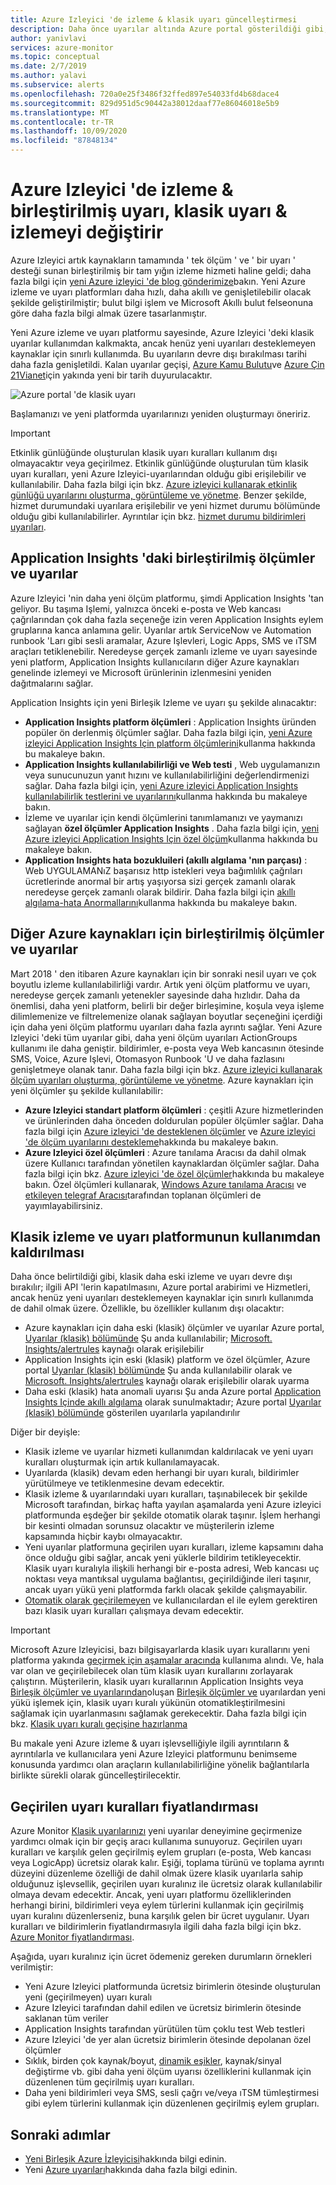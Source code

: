 ```yaml
---
title: Azure Izleyici 'de izleme & klasik uyarı güncelleştirmesi
description: Daha önce uyarılar altında Azure portal gösterildiği gibi, klasik izleme hizmetleri ve işlevlerinin kullanımdan kaldırılması açıklaması (klasik).
author: yanivlavi
services: azure-monitor
ms.topic: conceptual
ms.date: 2/7/2019
ms.author: yalavi
ms.subservice: alerts
ms.openlocfilehash: 720a0e25f3486f32ffed897e54033fd4b68dace4
ms.sourcegitcommit: 829d951d5c90442a38012daaf77e86046018e5b9
ms.translationtype: MT
ms.contentlocale: tr-TR
ms.lasthandoff: 10/09/2020
ms.locfileid: "87848134"
---
```

# <a name="unified-alerting--monitoring-in-azure-monitor-replaces-classic-alerting--monitoring"></a>Azure Izleyici 'de izleme & birleştirilmiş uyarı, klasik uyarı & izlemeyi değiştirir

Azure Izleyici artık kaynakların tamamında ' tek ölçüm ' ve ' bir uyarı ' desteği sunan birleştirilmiş bir tam yığın izleme hizmeti haline geldi; daha fazla bilgi için [yeni Azure izleyici 'de blog gönderimize](https://azure.microsoft.com/blog/new-full-stack-monitoring-capabilities-in-azure-monitor/)bakın. Yeni Azure izleme ve uyarı platformları daha hızlı, daha akıllı ve genişletilebilir olacak şekilde geliştirilmiştir; bulut bilgi işlem ve Microsoft Akıllı bulut felseonuna göre daha fazla bilgi almak üzere tasarlanmıştır.

Yeni Azure izleme ve uyarı platformu sayesinde, Azure Izleyici 'deki klasik uyarılar kullanımdan kalkmakta, ancak henüz yeni uyarıları desteklemeyen kaynaklar için sınırlı kullanımda. Bu uyarıların devre dışı bırakılması tarihi daha fazla genişletildi. Kalan uyarılar geçişi, [Azure Kamu Bulutu](../../azure-government/documentation-government-welcome.md)ve [Azure Çin 21Vianet](https://docs.azure.cn/)için yakında yeni bir tarih duyurulacaktır.

 ![Azure portal 'de klasik uyarı](media/monitoring-classic-retirement/monitor-alert-screen2.png) 

Başlamanızı ve yeni platformda uyarılarınızı yeniden oluşturmayı öneririz.

> [!IMPORTANT]
> Etkinlik günlüğünde oluşturulan klasik uyarı kuralları kullanım dışı olmayacaktır veya geçirilmez. Etkinlik günlüğünde oluşturulan tüm klasik uyarı kuralları, yeni Azure Izleyici-uyarılarından olduğu gibi erişilebilir ve kullanılabilir. Daha fazla bilgi için bkz. [Azure izleyici kullanarak etkinlik günlüğü uyarılarını oluşturma, görüntüleme ve yönetme](./alerts-activity-log.md). Benzer şekilde, hizmet durumundaki uyarılara erişilebilir ve yeni hizmet durumu bölümünde olduğu gibi kullanılabilirler. Ayrıntılar için bkz. [hizmet durumu bildirimleri uyarıları](../../service-health/alerts-activity-log-service-notifications-portal.md).

## <a name="unified-metrics-and-alerts-in-application-insights"></a>Application Insights 'daki birleştirilmiş ölçümler ve uyarılar

Azure Izleyici 'nin daha yeni ölçüm platformu, şimdi Application Insights 'tan geliyor. Bu taşıma Işlemi, yalnızca önceki e-posta ve Web kancası çağrılarından çok daha fazla seçeneğe izin veren Application Insights eylem gruplarına kanca anlamına gelir. Uyarılar artık ServiceNow ve Automation runbook 'Ları gibi sesli aramalar, Azure Işlevleri, Logic Apps, SMS ve ıTSM araçları tetiklenebilir. Neredeyse gerçek zamanlı izleme ve uyarı sayesinde yeni platform, Application Insights kullanıcıların diğer Azure kaynakları genelinde izlemeyi ve Microsoft ürünlerinin izlenmesini yeniden dağıtmalarını sağlar.

Application Insights için yeni Birleşik Izleme ve uyarı şu şekilde alınacaktır:

- **Application Insights platform ölçümleri** : Application Insights üründen popüler ön derlenmiş ölçümler sağlar. Daha fazla bilgi için, [yeni Azure izleyici Application Insights Için platform ölçümlerini](../app/pre-aggregated-metrics-log-metrics.md#pre-aggregated-metrics)kullanma hakkında bu makaleye bakın.
- **Application Insights kullanılabilirliği ve Web testi** , Web uygulamanızın veya sunucunuzun yanıt hızını ve kullanılabilirliğini değerlendirmenizi sağlar. Daha fazla bilgi için, [yeni Azure izleyici Application Insights kullanılabilirlik testlerini ve uyarılarını](../app/monitor-web-app-availability.md)kullanma hakkında bu makaleye bakın.
- İzleme ve uyarılar için kendi ölçümlerini tanımlamanızı ve yaymanızı sağlayan **özel ölçümler Application Insights** . Daha fazla bilgi için, [yeni Azure izleyici Application Insights Için özel ölçüm](../app/pre-aggregated-metrics-log-metrics.md#custom-metrics-dimensions-and-pre-aggregation)kullanma hakkında bu makaleye bakın.
- **Application Insights hata bozukluileri (akıllı algılama 'nın parçası)** : Web UYGULAMANıZ başarısız http istekleri veya bağımlılık çağrıları ücretlerinde anormal bir artış yaşıyorsa sizi gerçek zamanlı olarak neredeyse gerçek zamanlı olarak bildirir. Daha fazla bilgi için [akıllı algılama-hata Anormallarını](../app/proactive-failure-diagnostics.md)kullanma hakkında bu makaleye bakın.

## <a name="unified-metrics-and-alerts-for-other-azure-resources"></a>Diğer Azure kaynakları için birleştirilmiş ölçümler ve uyarılar

Mart 2018 ' den itibaren Azure kaynakları için bir sonraki nesil uyarı ve çok boyutlu izleme kullanılabilirliği vardır. Artık yeni ölçüm platformu ve uyarı, neredeyse gerçek zamanlı yetenekler sayesinde daha hızlıdır. Daha da önemlisi, daha yeni platform, belirli bir değer birleşimine, koşula veya işleme dilimlemenize ve filtrelemenize olanak sağlayan boyutlar seçeneğini içerdiği için daha yeni ölçüm platformu uyarıları daha fazla ayrıntı sağlar. Yeni Azure Izleyici 'deki tüm uyarılar gibi, daha yeni ölçüm uyarıları ActionGroups kullanımı ile daha geniştir. bildirimler, e-posta veya Web kancasının ötesinde SMS, Voice, Azure Işlevi, Otomasyon Runbook 'U ve daha fazlasını genişletmeye olanak tanır. Daha fazla bilgi için bkz. [Azure izleyici kullanarak ölçüm uyarıları oluşturma, görüntüleme ve yönetme](./alerts-metric.md).
Azure kaynakları için yeni ölçümler şu şekilde kullanılabilir:

- **Azure Izleyici standart platform ölçümleri** : çeşitli Azure hizmetlerinden ve ürünlerinden daha önceden doldurulan popüler ölçümler sağlar. Daha fazla bilgi için [Azure izleyici 'de desteklenen ölçümler](./alerts-metric-near-real-time.md#metrics-and-dimensions-supported) ve [Azure izleyici 'de ölçüm uyarılarını destekleme](./alerts-metric-overview.md#supported-resource-types-for-metric-alerts)hakkında bu makaleye bakın.
- **Azure Izleyici özel ölçümleri** : Azure tanılama Aracısı da dahil olmak üzere Kullanıcı tarafından yönetilen kaynaklardan ölçümler sağlar. Daha fazla bilgi için bkz. [Azure izleyici 'de özel ölçümler](./metrics-custom-overview.md)hakkında bu makaleye bakın. Özel ölçümleri kullanarak, [Windows Azure tanılama Aracısı](./collect-custom-metrics-guestos-resource-manager-vm.md) ve [etkileyen telegraf Aracısı](./collect-custom-metrics-linux-telegraf.md)tarafından toplanan ölçümleri de yayımlayabilirsiniz.

## <a name="retirement-of-classic-monitoring-and-alerting-platform"></a>Klasik izleme ve uyarı platformunun kullanımdan kaldırılması

Daha önce belirtildiği gibi, klasik daha eski izleme ve uyarı devre dışı bırakılır; ilgili API 'lerin kapatılmasını, Azure portal arabirimi ve Hizmetleri, ancak henüz yeni uyarıları desteklemeyen kaynaklar için sınırlı kullanımda de dahil olmak üzere. Özellikle, bu özellikler kullanım dışı olacaktır:

- Azure kaynakları için daha eski (klasik) ölçümler ve uyarılar Azure portal, [Uyarılar (klasik) bölümünde](./alerts-classic.overview.md) Şu anda kullanılabilir; [Microsoft. Insights/alertrules](/rest/api/monitor/alertrules) kaynağı olarak erişilebilir
- Application Insights için eski (klasik) platform ve özel ölçümler, Azure portal [Uyarılar (klasik) bölümünde](./alerts-classic.overview.md) Şu anda kullanılabilir olarak ve [Microsoft. Insights/alertrules](/rest/api/monitor/alertrules) kaynağı olarak erişilebilir olarak uyarma
- Daha eski (klasik) hata anomali uyarısı Şu anda Azure portal [Application Insights Içinde akıllı algılama](../app/proactive-diagnostics.md) olarak sunulmaktadır; Azure portal [Uyarılar (klasik) bölümünde](./alerts-classic.overview.md) gösterilen uyarılarla yapılandırılır

Diğer bir deyişle:

- Klasik izleme ve uyarılar hizmeti kullanımdan kaldırılacak ve yeni uyarı kuralları oluşturmak için artık kullanılamayacak.
- Uyarılarda (klasik) devam eden herhangi bir uyarı kuralı, bildirimler yürütülmeye ve tetiklenmesine devam edecektir.
- Klasik izleme & uyarılarındaki uyarı kuralları, taşınabilecek bir şekilde Microsoft tarafından, birkaç hafta yayılan aşamalarda yeni Azure izleyici platformunda eşdeğer bir şekilde otomatik olarak taşınır. İşlem herhangi bir kesinti olmadan sorunsuz olacaktır ve müşterilerin izleme kapsamında hiçbir kaybı olmayacaktır.
- Yeni uyarılar platformuna geçirilen uyarı kuralları, izleme kapsamını daha önce olduğu gibi sağlar, ancak yeni yüklerle bildirim tetikleyecektir. Klasik uyarı kuralıyla ilişkili herhangi bir e-posta adresi, Web kancası uç noktası veya mantıksal uygulama bağlantısı, geçirildiğinde ileri taşınır, ancak uyarı yükü yeni platformda farklı olacak şekilde çalışmayabilir.
- [Otomatik olarak geçirilemeyen](alerts-understand-migration.md#manually-migrating-classic-alerts-to-newer-alerts) ve kullanıcılardan el ile eylem gerektiren bazı klasik uyarı kuralları çalışmaya devam edecektir.

> [!IMPORTANT]
> Microsoft Azure Izleyicisi, bazı bilgisayarlarda klasik uyarı kurallarını yeni platforma yakında [geçirmek için aşamalar aracında](alerts-using-migration-tool.md) kullanıma alındı. Ve, hala var olan ve geçirilebilecek olan tüm klasik uyarı kurallarını zorlayarak çalıştırın. Müşterilerin, klasik uyarı kurallarının Application Insights veya [Birleşik ölçümler ve uyarılarından](#unified-metrics-and-alerts-for-other-azure-resources)oluşan [Birleşik ölçümler ve](#unified-metrics-and-alerts-in-application-insights) uyarılardan yeni yükü işlemek için, klasik uyarı kuralı yükünün otomatikleştirilmesini sağlamak için uyarlanmasını sağlamak gerekecektir. Daha fazla bilgi için bkz. [Klasik uyarı kuralı geçişine hazırlanma](alerts-prepare-migration.md)

Bu makale yeni Azure izleme & uyarı işlevselliğiyle ilgili ayrıntıların & ayrıntılarla ve kullanıcılara yeni Azure Izleyici platformunu benimseme konusunda yardımcı olan araçların kullanılabilirliğine yönelik bağlantılarla birlikte sürekli olarak güncelleştirilecektir.

## <a name="pricing-for-migrated-alert-rules"></a>Geçirilen uyarı kuralları fiyatlandırması

Azure Monitor [Klasik uyarılarınızı](./alerts-classic.overview.md) yeni uyarılar deneyimine geçirmenize yardımcı olmak için bir geçiş aracı kullanıma sunuyoruz. Geçirilen uyarı kuralları ve karşılık gelen geçirilmiş eylem grupları (e-posta, Web kancası veya LogicApp) ücretsiz olarak kalır. Eşiği, toplama türünü ve toplama ayrıntı düzeyini düzenleme özelliği de dahil olmak üzere klasik uyarılarla sahip olduğunuz işlevsellik, geçirilen uyarı kuralınız ile ücretsiz olarak kullanılabilir olmaya devam edecektir. Ancak, yeni uyarı platformu özelliklerinden herhangi birini, bildirimleri veya eylem türlerini kullanmak için geçirilmiş uyarı kuralını düzenlerseniz, buna karşılık gelen bir ücret uygulanır. Uyarı kuralları ve bildirimlerin fiyatlandırmasıyla ilgili daha fazla bilgi için bkz. [Azure Monitor fiyatlandırması](https://azure.microsoft.com/pricing/details/monitor/).

Aşağıda, uyarı kuralınız için ücret ödemeniz gereken durumların örnekleri verilmiştir:

- Yeni Azure Izleyici platformunda ücretsiz birimlerin ötesinde oluşturulan yeni (geçirilmeyen) uyarı kuralı
- Azure Izleyici tarafından dahil edilen ve ücretsiz birimlerin ötesinde saklanan tüm veriler
- Application Insights tarafından yürütülen tüm çoklu test Web testleri
- Azure Izleyici 'de yer alan ücretsiz birimlerin ötesinde depolanan özel ölçümler
- Sıklık, birden çok kaynak/boyut, [dinamik eşikler](alerts-dynamic-thresholds.md), kaynak/sinyal değiştirme vb. gibi daha yeni ölçüm uyarısı özelliklerini kullanmak için düzenlenen tüm geçirilmiş uyarı kuralları.
- Daha yeni bildirimleri veya SMS, sesli çağrı ve/veya ıTSM tümleştirmesi gibi eylem türlerini kullanmak için düzenlenen geçirilmiş eylem grupları.

## <a name="next-steps"></a>Sonraki adımlar

* [Yeni Birleşik Azure İzleyicisi](../overview.md)hakkında bilgi edinin.
* Yeni [Azure uyarıları](./alerts-overview.md)hakkında daha fazla bilgi edinin.

